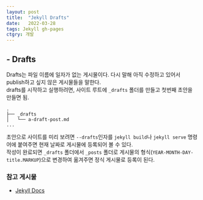 ```yaml
---
layout: post
title:  "Jekyll Drafts"
date:   2022-03-28
tags: Jekyll gh-pages 
ctgry: 개발
---
```


## - Drafts
Drafts는 파일 이름에 일자가 없는 게시물이다. 다시 말해 아직 수정하고 있어서 publish하고 싶지 않은 게시물들을 말한다. <br>
drafts를 시작하고 실행하려면, 사이트 루트에 `_drafts` 폴더를 만들고 첫번째 초안을 만들면 됨.

```posh
.
├── _drafts
│   └── a-draft-post.md
...
```

초안으로 사이트를 미리 보려면 `--drafts`인자를 `jekyll build`나 `jekyll serve` 명령어에 붙여주면 현재 날짜로 게시물에 등록되어 볼 수 있다.
<br> 작성이 완료되면 `_drafts` 폴더에서 `_posts` 폴더로 게시물의 형식(`YEAR-MONTH-DAY-title.MARKUP`)으로 변경하여 옮겨주면 정식 게시물로 등록이 된다.


### 참고 게시물
* [Jekyll Docs](https://jekyllrb.com/docs/posts/)

